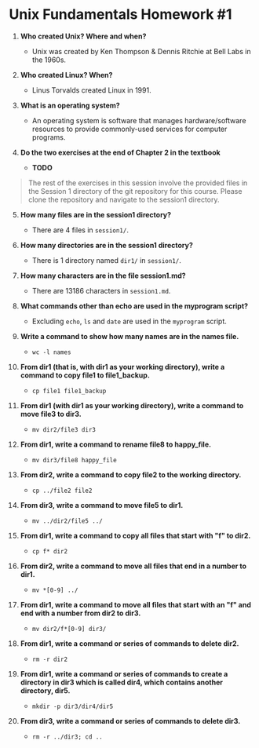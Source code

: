 # Unix Fundamentals Homework #1

1. **Who created Unix? Where and when?**

    - Unix was created by Ken Thompson & Dennis Ritchie at Bell Labs in the 1960s.

2. **Who created Linux? When?**

    - Linus Torvalds created Linux in 1991.

3. **What is an operating system?**

    - An operating system is software that manages hardware/software resources to provide 
    commonly-used services for computer programs.

4. **Do the two exercises at the end of Chapter 2 in the textbook**

    - **TODO**

> The rest of the exercises in this session involve the provided files
> in the Session 1 directory of the git repository for this
> course. Please clone the repository and navigate to the session1
> directory.

5. **How many files are in the session1 directory?**

    - There are 4 files in `session1/`.

6. **How many directories are in the session1 directory?**

    - There is 1 directory named `dir1/` in `session1/`.

7. **How many characters are in the file session1.md?**

    - There are 13186 characters in `session1.md`.

8. **What commands other than echo are used in the myprogram script?**

    - Excluding `echo`, `ls` and `date` are used in the `myprogram` script.

9. **Write a command to show how many names are in the names file.**

    - `wc -l names`

10. **From dir1 (that is, with dir1 as your working directory), write a
    command to copy file1 to file1_backup.**
    
    - `cp file1 file1_backup`

11. **From dir1 (with dir1 as your working directory), write a command
    to move file3 to dir3.**
    
    - `mv dir2/file3 dir3`

12. **From dir1, write a command to rename file8 to happy_file.**

    - `mv dir3/file8 happy_file`

13. **From dir2, write a command to copy file2 to the working directory.**

    - `cp ../file2 file2`

14. **From dir3, write a command to move file5 to dir1.**

    - `mv ../dir2/file5 ../`

15. **From dir1, write a command to copy all files that start with "f"
    to dir2.**
    
    - `cp f* dir2`

16. **From dir2, write a command to move all files that end in a number
    to dir1.**
    
    - `mv *[0-9] ../`
    
17. **From dir1, write a command to move all files that start with an
    "f" and end with a number from dir2 to dir3.**
    
    - `mv dir2/f*[0-9] dir3/`

18. **From dir1, write a command or series of commands to delete dir2.**

    - `rm -r dir2`

19. **From dir1, write a command or series of commands to create a
    directory in dir3 which is called dir4, which contains another
    directory, dir5.**
    
    - `mkdir -p dir3/dir4/dir5`

20. **From dir3, write a command or series of commands to delete dir3.**

    - `rm -r ../dir3; cd ..`
